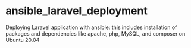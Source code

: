 # ansible_laravel_deployment
Deploying Laravel application with ansible: this includes installation of packages and dependencies like apache, php, MySQL, and composer on Ubuntu 20.04
